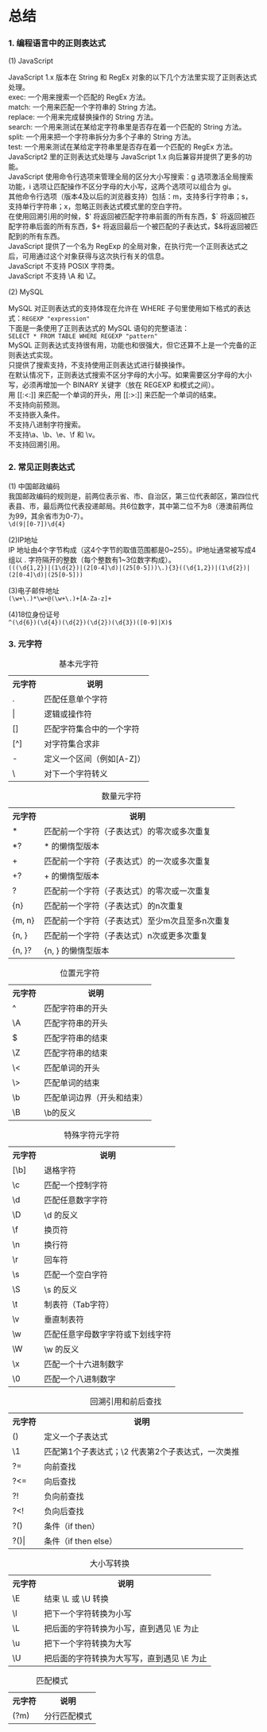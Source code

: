 <!DOCTYPE html>
<html lang="en">
<head>
	<meta charset="UTF-8">
	<title>Summary</title>
	<link rel="stylesheet" type="text/css" href="css/main.css">
</head>
<body>
	<h1>总结</h1>
	<h3>1. 编程语言中的正则表达式</h3>
	<p>(1) JavaScript</p>
	<p>
		JavaScript 1.x 版本在 String 和 RegEx 对象的以下几个方法里实现了正则表达式处理。<br />
		exec: 一个用来搜索一个匹配的 RegEx 方法。<br />
		match: 一个用来匹配一个字符串的 String 方法。<br />
		replace: 一个用来完成替换操作的 String 方法。<br />
		search: 一个用来测试在某给定字符串里是否存在着一个匹配的 String 方法。<br />
		split: 一个用来把一个字符串拆分为多个子串的 String 方法。<br />
		test: 一个用来测试在某给定字符串里是否存在着一个匹配的 RegEx 方法。<br />
		JavaScript2 里的正则表达式处理与 JavaScript 1.x 向后兼容并提供了更多的功能。<br />
		JavaScript 使用命令行选项来管理全局的区分大小写搜索：g 选项激活全局搜索功能，i 选项让匹配操作不区分字母的大小写，这两个选项可以组合为 gi。<br />
		其他命令行选项（版本4及以后的浏览器支持）包括：m，支持多行字符串；s，支持单行字符串；x，忽略正则表达式模式里的空白字符。<br />
		在使用回溯引用的时候，$' 将返回被匹配字符串前面的所有东西，$` 将返回被匹配字符串后面的所有东西，$+ 将返回最后一个被匹配的子表达式，$&amp;将返回被匹配到的所有东西。<br />
		JavaScript 提供了一个名为 RegExp 的全局对象，在执行完一个正则表达式之后，可用通过这个对象获得与这次执行有关的信息。<br />
		JavaScript 不支持 POSIX 字符类。<br />
		JavaScript 不支持 \A 和 \Z。
	</p>
	<p>(2) MySQL</p>
	<p>
		MySQL 对正则表达式的支持体现在允许在 WHERE 子句里使用如下格式的表达式：<code class="inlineCode">REGEXP "expression"</code><br />
		下面是一条使用了正则表达式的 MySQL 语句的完整语法：<br />
		<code class="inlineCode">SELECT * FROM TABLE WHERE REGEXP "pattern"</code><br />
		MySQL 正则表达式支持很有用，功能也和很强大，但它还算不上是一个完备的正则表达式实现。<br />
		只提供了搜索支持，不支持使用正则表达式进行替换操作。<br />
		在默认情况下，正则表达式搜索不区分字母的大小写。如果需要区分字母的大小写，必须再增加一个 BINARY 关键字（放在 REGEXP 和模式之间）。<br />
		用 [[:&lt;:]] 来匹配一个单词的开头，用 [[:&gt;:]] 来匹配一个单词的结束。<br />
		不支持向前预测。<br />
		不支持嵌入条件。<br />
		不支持八进制字符搜索。<br />
		不支持\a、\b、\e、\f 和 \v。<br />
		不支持回溯引用。
	</p>
	<h3>2. 常见正则表达式</h3>
	<p>
		(1) 中国邮政编码<br />
		我国邮政编码的规则是，前两位表示省、市、自治区，第三位代表邮区，第四位代表县、市，最后两位代表投递邮局。共6位数字，其中第二位不为8（港澳前两位为99，其余省市为0-7）。<br />
		<code class="inlineCode">\d(9|[0-7])\d{4}</code>
	</p>
	<p>
		(2)IP地址<br />
		IP 地址由4个字节构成（这4个字节的取值范围都是0~255）。IP地址通常被写成4组以 . 字符隔开的整数（每个整数有1~3位数字构成）。<br />
		<code class="inlinCode">(((\d{1,2})|(1\d{2})|(2[0-4]\d)|(25[0-5]))\.){3}((\d{1,2})|(1\d{2})|(2[0-4]\d)|(25[0-5]))</code>
	</p>
	<p>
		(3)电子邮件地址<br />
		<code class="inlineCode">(\w+\.)*\w+@(\w+\.)+[A-Za-z]+</code>
	</p>
	<p>
		(4)18位身份证号<br />
		<code class="inlineCode">^(\d{6})(\d{4})(\d{2})(\d{2})(\d{3})([0-9]|X)$</code>
	</p>
	<h3>3. 元字符</h3>
	<table>
		<caption>基本元字符</caption>
		<tr>
			<th>元字符</th>
			<th>说明</th>
		</tr>
		<tr>
			<td>.</td>
			<td>匹配任意单个字符</td>
		</tr>
		<tr>
			<td>|</td>
			<td>逻辑或操作符</td>
		</tr>
		<tr>
			<td>[]</td>
			<td>匹配字符集合中的一个字符</td>
		</tr>
		<tr>
			<td>[^]</td>
			<td>对字符集合求非</td>
		</tr>
		<tr>
			<td>-</td>
			<td>定义一个区间（例如[A-Z]）</td>
		</tr>
		<tr>
			<td>\</td>
			<td>对下一个字符转义</td>
		</tr>
	</table>
	<table>
		<caption>数量元字符</caption>
		<tr>
			<th>元字符</th>
			<th>说明</th>
		</tr>
		<tr>
			<td>*</td>
			<td>匹配前一个字符（子表达式）的零次或多次重复</td>
		</tr>
		<tr>
			<td>*?</td>
			<td>* 的懒惰型版本</td>
		</tr>
		<tr>
			<td>+</td>
			<td>匹配前一个字符（子表达式）的一次或多次重复</td>
		</tr>
		<tr>
			<td>+?</td>
			<td>+ 的懒惰型版本</td>
		</tr>
		<tr>
			<td>?</td>
			<td>匹配前一个字符（子表达式）的零次或一次重复</td>
		</tr>
		<tr>
			<td>{n}</td>
			<td>匹配前一个字符（子表达式）的n次重复</td>
		</tr>
		<tr>
			<td>{m, n}</td>
			<td>匹配前一个字符（子表达式）至少m次且至多n次重复</td>
		</tr>
		<tr>
			<td>{n, }</td>
			<td>匹配前一个字符（子表达式）n次或更多次重复</td>
		</tr>
		<tr>
			<td>{n, }?</td>
			<td>{n, } 的懒惰型版本</td>
		</tr>
	</table>
	<table>
		<caption>位置元字符</caption>
		<tr>
			<th>元字符</th>
			<th>说明</th>
		</tr>
		<tr>
			<td>^</td>
			<td>匹配字符串的开头</td>
		</tr>
		<tr>
			<td>\A</td>
			<td>匹配字符串的开头</td>
		</tr>
		<tr>
			<td>$</td>
			<td>匹配字符串的结束</td>
		</tr>
		<tr>
			<td>\Z</td>
			<td>匹配字符串的结束</td>
		</tr>
		<tr>
			<td>\&lt;</td>
			<td>匹配单词的开头</td>
		</tr>
		<tr>
			<td>\&gt;</td>
			<td>匹配单词的结束</td>
		</tr>
		<tr>
			<td>\b</td>
			<td>匹配单词边界（开头和结束）</td>
		</tr>
		<tr>
			<td>\B</td>
			<td>\b的反义</td>
		</tr>
	</table>
	<table>
		<caption>特殊字符元字符</caption>
		<tr>
			<th>元字符</th>
			<th>说明</th>
		</tr>
		<tr>
			<td>[\b]</td>
			<td>退格字符</td>
		</tr>
		<tr>
			<td>\c</td>
			<td>匹配一个控制字符</td>
		</tr>
		<tr>
			<td>\d</td>
			<td>匹配任意数字字符</td>
		</tr>
		<tr>
			<td>\D</td>
			<td>\d 的反义</td>
		</tr>
		<tr>
			<td>\f</td>
			<td>换页符</td>
		</tr>
		<tr>
			<td>\n</td>
			<td>换行符</td>
		</tr>
		<tr>
			<td>\r</td>
			<td>回车符</td>
		</tr>
		<tr>
			<td>\s</td>
			<td>匹配一个空白字符</td>
		</tr>
		<tr>
			<td>\S</td>
			<td>\s 的反义</td>
		</tr>
		<tr>
			<td>\t</td>
			<td>制表符（Tab字符）</td>
		</tr>
		<tr>
			<td>\v</td>
			<td>垂直制表符</td>
		</tr>
		<tr>
			<td>\w</td>
			<td>匹配任意字母数字字符或下划线字符</td>
		</tr>
		<tr>
			<td>\W</td>
			<td>\w 的反义</td>
		</tr>
		<tr>
			<td>\x</td>
			<td>匹配一个十六进制数字</td>
		</tr>
		<tr>
			<td>\0</td>
			<td>匹配一个八进制数字</td>
		</tr>
	</table>
	<table>
		<caption>回溯引用和前后查找</caption>
		<tr>
			<th>元字符</th>
			<th>说明</th>
		</tr>
		<tr>
			<td>()</td>
			<td>定义一个子表达式</td>
		</tr>
		<tr>
			<td>\1</td>
			<td>匹配第1个子表达式；\2 代表第2个子表达式，一次类推</td>
		</tr>
		<tr>
			<td>?=</td>
			<td>向前查找</td>
		</tr>
		<tr>
			<td>?<=</td>
			<td>向后查找</td>
		</tr>
		<tr>
			<td>?!</td>
			<td>负向前查找</td>
		</tr>
		<tr>
			<td>?&#60;!</td>
			<td>负向后查找</td>
		</tr>
		<tr>
			<td>?()</td>
			<td>条件（if then）</td>
		</tr>
		<tr>
			<td>?()|</td>
			<td>条件（if then else）</td>
		</tr>
	</table>
	<table>
		<caption>大小写转换</caption>
		<tr>
			<th>元字符</th>
			<th>说明</th>
		</tr>
		<tr>
			<td>\E</td>
			<td>结束 \L 或 \U 转换</td>
		</tr>
		<tr>
			<td>\l</td>
			<td>把下一个字符转换为小写</td>
		</tr>
		<tr>
			<td>\L</td>
			<td>把后面的字符转换为小写，直到遇见 \E 为止</td>
		</tr>
		<tr>
			<td>\u</td>
			<td>把下一个字符转换为大写</td>
		</tr>
		<tr>
			<td>\U</td>
			<td>把后面的字符转换为大写写，直到遇见 \E 为止</td>
		</tr>
	</table>
	<table>
		<caption>匹配模式</caption>
		<tr>
			<th>元字符</th>
			<th>说明</th>
		</tr>
		<tr>
			<td>(?m)</td>
			<td>分行匹配模式</td>
		</tr>
	</table>

</body>
</html>